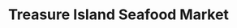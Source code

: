 ---
title: "Treasure Island Seafood Market"
url: /panama-city-beach/treasure-island-seafood-market/
shop: seafood
---